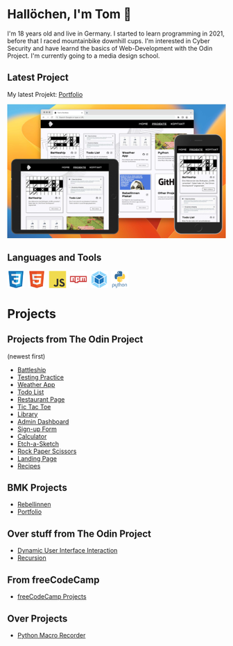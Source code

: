 # Hallöchen, I'm Tom 👋
I'm 18 years old and live in Germany. I started to learn programming in 2021, before that I raced mountainbike downhill cups. 
I'm interested in Cyber Security and have learnd the basics of Web-Development with the Odin Project. I'm currently going to a media design school.


## Latest Project
My latest Projekt: [Portfolio](https://github.com/TomSoerr/portfolio)

![](https://github.com/TomSoerr/portfolio/blob/1325099601846de37cb7c5df85632c9ecec3a6b2/media/prev.jpg)

## Languages and Tools
<div>
  <img src="https://raw.githubusercontent.com/devicons/devicon/master/icons/css3/css3-original.svg"  title="CSS3" alt="CSS" width="40" height="40"/>&nbsp;
  <img src="https://github.com/devicons/devicon/blob/master/icons/html5/html5-original.svg" title="HTML5" alt="HTML" width="40" height="40"/>&nbsp;
  <img src="https://github.com/devicons/devicon/blob/master/icons/javascript/javascript-original.svg" title="JavaScript" alt="JavaScript" width="40" height="40"/>&nbsp;
    <img src="https://raw.githubusercontent.com/devicons/devicon/master/icons/npm/npm-original-wordmark.svg" title="NPM" alt="NPM" width="40" height="40"/>&nbsp;
  <img src="https://raw.githubusercontent.com/devicons/devicon/master/icons/webpack/webpack-original.svg" title="Webpack" alt="Webpack" width="40" heigt="40">&nbsp;
  <img src="https://github.com/devicons/devicon/blob/master/icons/python/python-original-wordmark.svg" title="Python 3" alt="Python 3" width="40" heigt="40">&nbsp;
</div>

# Projects
## Projects from The Odin Project
(newest first)
- [Battleship](https://github.com/TomSoerr/odin-battleship)
- [Testing Practice](https://github.com/TomSoerr/odin-testing-practice)
- [Weather App](https://github.com/TomSoerr/odin-weather-app)
- [Todo List](https://github.com/TomSoerr/odin-todo-list)
- [Restaurant Page](https://github.com/TomSoerr/odin-restaurant-page)
- [Tic Tac Toe](https://github.com/TomSoerr/odin-tic-tac-toe)
- [Library](https://github.com/TomSoerr/odin-library)
- [Admin Dashboard](https://github.com/TomSoerr/odin-admin-dashboard)
- [Sign-up Form](https://github.com/TomSoerr/odin-sign-up-form)
- [Calculator](https://github.com/TomSoerr/odin-calculator)
- [Etch-a-Sketch](https://github.com/TomSoerr/odin-etch-a-sketch)
- [Rock Paper Scissors](https://github.com/TomSoerr/odin-rock-paper-scissors)
- [Landing Page](https://github.com/TomSoerr/odin-landing-page)
- [Recipes](https://github.com/TomSoerr/odin-recipes)

## BMK Projects
- [Rebellinnen](https://github.com/TomSoerr/rebellinnen)
- [Portfolio](https://github.com/TomSoerr/portfolio)

## Over stuff from The Odin Project
- [Dynamic User Interface Interaction](https://github.com/TomSoerr/odin-dynamic-ui)
- [Recursion](https://github.com/TomSoerr/odin-recursion)

## From freeCodeCamp
- [freeCodeCamp Projects](https://github.com/TomSoerr/freeCodeCamp-Projects)

## Over Projects
- [Python Macro Recorder](https://github.com/TomSoerr/macro-recorder)


<!---
TomSoerr/TomSoerr is a ✨ special ✨ repository because its `README.md` (this file) appears on your GitHub profile.
You can click the Preview link to take a look at your changes.
--->

